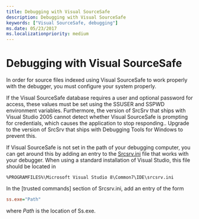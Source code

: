 ```yaml
---
title: Debugging with Visual SourceSafe
description: Debugging with Visual SourceSafe
keywords: ["Visual SourceSafe, debugging"]
ms.date: 05/23/2017
ms.localizationpriority: medium
---
```


# Debugging with Visual SourceSafe


In order for source files indexed using Visual SourceSafe to work properly with the debugger, you must configure your system properly.

If the Visual SourceSafe database requires a user and optional password for access, these values must be set using the SSUSER and SSPWD environment variables. Furthermore, the version of SrcSrv that ships with Visual Studio 2005 cannot detect whether Visual SourceSafe is prompting for credentials, which causes the application to stop responding.. Upgrade to the version of SrcSrv that ships with Debugging Tools for Windows to prevent this.

If Visual SourceSafe is not set in the path of your debugging computer, you can get around this by adding an entry to the [Srcsrv.ini](the-srcsrv-ini-file.md) file that works with your debugger. When using a standard installation of Visual Studio, this file should be located in

```text
%PROGRAMFILES%\Microsoft Visual Studio 8\Common7\IDE\srcsrv.ini
```

In the \[trusted commands\] section of Srcsrv.ini, add an entry of the form

```ini
ss.exe="Path"
```

where *Path* is the location of Ss.exe.

 

 





